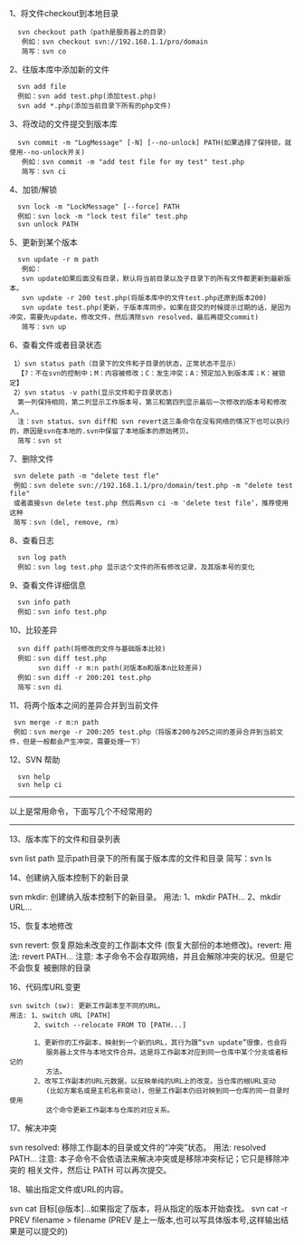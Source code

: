 1、将文件checkout到本地目录 

``` 
  svn checkout path（path是服务器上的目录） 
   例如：svn checkout svn://192.168.1.1/pro/domain 
   简写：svn co 
```

2、往版本库中添加新的文件 

``` 
  svn add file 
  例如：svn add test.php(添加test.php) 
  svn add *.php(添加当前目录下所有的php文件) 
```

3、将改动的文件提交到版本库 
``` 
  svn commit -m "LogMessage" [-N] [--no-unlock] PATH(如果选择了保持锁，就使用--no-unlock开关) 
   例如：svn commit -m "add test file for my test" test.php 
   简写：svn ci 
```

4、加锁/解锁 

``` 
  svn lock -m "LockMessage" [--force] PATH 
  例如：svn lock -m "lock test file" test.php 
  svn unlock PATH 
```
5、更新到某个版本 

``` 
  svn update -r m path 
   例如： 
   svn update如果后面没有目录，默认将当前目录以及子目录下的所有文件都更新到最新版本。 
   svn update -r 200 test.php(将版本库中的文件test.php还原到版本200) 
   svn update test.php(更新，于版本库同步。如果在提交的时候提示过期的话，是因为冲突，需要先update，修改文件，然后清除svn resolved，最后再提交commit)
   简写：svn up 
```

6、查看文件或者目录状态 
 
 ```
  1）svn status path（目录下的文件和子目录的状态，正常状态不显示） 
   【?：不在svn的控制中；M：内容被修改；C：发生冲突；A：预定加入到版本库；K：被锁定】 
  2）svn status -v path(显示文件和子目录状态) 
   第一列保持相同，第二列显示工作版本号，第三和第四列显示最后一次修改的版本号和修改人。 
   注：svn status、svn diff和 svn revert这三条命令在没有网络的情况下也可以执行的，原因是svn在本地的.svn中保留了本地版本的原始拷贝。
   简写：svn st 
 ```
 
7、删除文件 
 
 ```
  svn delete path -m "delete test fle" 
  例如：svn delete svn://192.168.1.1/pro/domain/test.php -m "delete test file" 
  或者直接svn delete test.php 然后再svn ci -m 'delete test file‘，推荐使用这种 
  简写：svn (del, remove, rm) 
 ```
 
8、查看日志 
 
```
  svn log path 
  例如：svn log test.php 显示这个文件的所有修改记录，及其版本号的变化 
```


9、查看文件详细信息 

``` 
  svn info path 
  例如：svn info test.php 
```

10、比较差异 
 
```
  svn diff path(将修改的文件与基础版本比较) 
  例如：svn diff test.php 
       svn diff -r m:n path(对版本m和版本n比较差异) 
  例如：svn diff -r 200:201 test.php 
  简写：svn di 
```
 
11、将两个版本之间的差异合并到当前文件 
 
 ```
  svn merge -r m:n path 
  例如：svn merge -r 200:205 test.php（将版本200与205之间的差异合并到当前文件，但是一般都会产生冲突，需要处理一下） 
 ```
   
12、SVN 帮助 
 
```
  svn help 
  svn help ci
```

------------------------------------------------------------------------------
 
以上是常用命令，下面写几个不经常用的 
 
------------------------------------------------------------------------------ 
 
13、版本库下的文件和目录列表 
 
  svn list path 
  显示path目录下的所有属于版本库的文件和目录 
  简写：svn ls  

14、创建纳入版本控制下的新目录 
 
  svn mkdir: 创建纳入版本控制下的新目录。 
  用法: 1、mkdir PATH... 
       2、mkdir URL... 
 
15、恢复本地修改 
 
   svn revert: 恢复原始未改变的工作副本文件 (恢复大部份的本地修改)。revert: 
   用法: revert PATH... 
   注意: 本子命令不会存取网络，并且会解除冲突的状况。但是它不会恢复 
        被删除的目录 
  
16、代码库URL变更 
 
    svn switch (sw): 更新工作副本至不同的URL。 
    用法: 1、switch URL [PATH] 
          2、switch --relocate FROM TO [PATH...] 
 
          1、更新你的工作副本，映射到一个新的URL，其行为跟“svn update”很像，也会将 
             服务器上文件与本地文件合并。这是将工作副本对应到同一仓库中某个分支或者标记的 
             方法。 
          2、改写工作副本的URL元数据，以反映单纯的URL上的改变。当仓库的根URL变动 
             (比如方案名或是主机名称变动)，但是工作副本仍旧对映到同一仓库的同一目录时使用 
             这个命令更新工作副本与仓库的对应关系。 
  
17、解决冲突 
 
   svn resolved: 移除工作副本的目录或文件的“冲突”状态。 
   用法: resolved PATH... 
   注意: 本子命令不会依语法来解决冲突或是移除冲突标记；它只是移除冲突的 
   相关文件，然后让 PATH 可以再次提交。 
  
18、输出指定文件或URL的内容。 
 
  svn cat 目标[@版本]...如果指定了版本，将从指定的版本开始查找。 
  svn cat -r PREV filename > filename (PREV 是上一版本,也可以写具体版本号,这样输出结果是可以提交的)